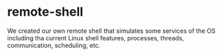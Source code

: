 # remote-shell
We created our own remote shell that simulates some services of the OS including tha current Linux shell features, processes, threads, communication, scheduling, etc. 
